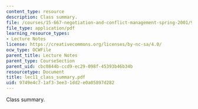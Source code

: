 ```yaml
---
content_type: resource
description: Class summary.
file: /courses/15-667-negotiation-and-conflict-management-spring-2001/9749e4c71af33ee31dd2e0a05897d282_lec11_class_summary.pdf
file_type: application/pdf
learning_resource_types:
- Lecture Notes
license: https://creativecommons.org/licenses/by-nc-sa/4.0/
ocw_type: OCWFile
parent_title: Lecture Notes
parent_type: CourseSection
parent_uid: cbc0844b-ccd9-ec29-098f-45393b46b34b
resourcetype: Document
title: lec11_class_summary.pdf
uid: 9749e4c7-1af3-3ee3-1dd2-e0a05897d282
---
```

Class summary.